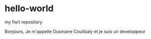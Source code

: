 # hello-world
my fisrt repository

Bonjours,
Je m'appelle Ousmane Coulibaly et je suis un developpeur
